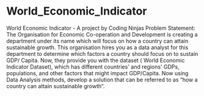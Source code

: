 # World_Economic_Indicator

World Economic Indicator - A project by Coding Ninjas
Problem Statement:
The Organisation for Economic Co-operation and Development is creating a
department under its name which will focus on how a country can attain sustainable
growth. This organisation hires you as a data analyst for this department to
determine which factors a country should focus on to sustain GDP/ Capita.
Now, they provide you with the dataset ( World Economic Indicator Dataset), which
has different countries' and regions' GDPs, populations, and other factors that might
impact GDP/Capita. Now using Data Analysis methods, develop a solution that can
be referred to as “how a country can attain sustainable growth“.
